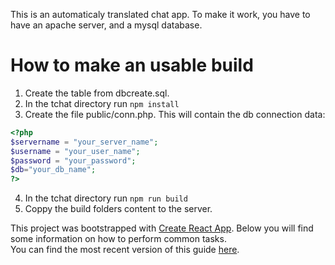 This is an automaticaly translated chat app. To make it work, you have to have an apache server, and a mysql database.
# How to make an usable build
1. Create the table from dbcreate.sql.
2. In the tchat directory run `npm install`
3. Create the file public/conn.php. This will contain the db connection data:
  ``` php
  <?php
  $servername = "your_server_name";
  $username = "your_user_name";
  $password = "your_password";
  $db="your_db_name";
  ?>
  ```
4. In the tchat directory run `npm run build`
5. Coppy the build folders content to the server.

This project was bootstrapped with [Create React App](https://github.com/facebookincubator/create-react-app).
Below you will find some information on how to perform common tasks.<br>
You can find the most recent version of this guide [here](https://github.com/facebookincubator/create-react-app/blob/master/packages/react-scripts/template/README.md).
